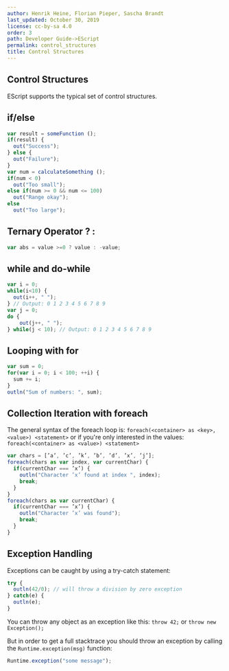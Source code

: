```yaml
---
author: Henrik Heine, Florian Pieper, Sascha Brandt
last_updated: October 30, 2019
license: cc-by-sa 4.0
order: 3
path: Developer Guide->EScript
permalink: control_structures
title: Control Structures
---
```


## Control Structures
EScript supports the typical set of control structures.

## if/else
```javascript
var result = someFunction ();
if(result) {
  out("Success");
} else {
  out("Failure");
}
var num = calculateSomething ();
if(num < 0)
  out("Too small");
else if(num >= 0 && num <= 100)
  out("Range okay");
else
  out("Too large");
```

## Ternary Operator ? :
```javascript
var abs = value >=0 ? value : -value;
```

## while and do-while
```javascript
var i = 0;
while(i<10) {
  out(i++, " ");
} // Output: 0 1 2 3 4 5 6 7 8 9
var j = 0;
do {
	out(j++, " ");
} while(j < 10); // Output: 0 1 2 3 4 5 6 7 8 9
```

## Looping with for
```javascript
var sum = 0;
for(var i = 0; i < 100; ++i) {
  sum += i;
}
outln("Sum of numbers: ", sum);
```

## Collection Iteration with foreach
The general syntax of the foreach loop is: `foreach(<container> as <key>, <value>) <statement>` or if you're only interested in the values: `foreach(<container> as <value>) <statement>`
```javascript
var chars = [’a’, ’c’, ’k’, ’b’, ’d’, ’x’, ’j’];
foreach(chars as var index, var currentChar) {
  if(currentChar === ’x’) {
    outln("Character ’x’ found at index ", index);
    break;
  }
}
foreach(chars as var currentChar) {
  if(currentChar === ’x’) {
    outln("Character ’x’ was found");
    break;
  }
}
```

## Exception Handling
Exceptions can be caught by using a try-catch statement:
```javascript
try {
  outln(42/0); // will throw a division by zero exception
} catch(e) {
  outln(e);
}
```
You can throw any object as an exception like this: `throw 42;` or `throw new Exception();`

But in order to get a full stacktrace you should throw an exception by calling the `Runtime.exception(msg)` function:
```javascript
Runtime.exception("some message");
```